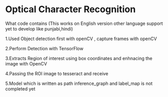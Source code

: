 # Optical Character Recognition
What code contains (This works on English version other language support yet to develop like punjabi,hindi)

1.Used Object detection first with openCV , capture frames with openCV

2.Perform Detection with TensorFlow 

3.Extracts Region of interest using box coordinates and enhnacing the image with OpenCV

4.Passing the ROI image to tesseract and receive

5.Model which is written as path inference_graph and label_map is not completed yet 
